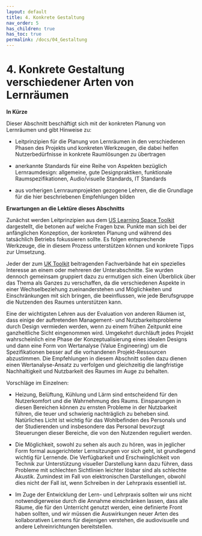 ```yaml
---
layout: default
title: 4. Konkrete Gestaltung
nav_order: 5
has_children: true
has_toc: true
permalink: /docs/04_Gestaltung
---
```


# 4. Konkrete Gestaltung verschiedener Arten von Lernräumen
**In Kürze**

Dieser Abschnitt beschäftigt sich mit der konkreten Planung von
Lernräumen und gibt Hinweise zu:

-   Leitprinzipien für die Planung von Lernräumen in den verschiedenen
    Phasen des Projekts und konkreten Werkzeugen, die dabei helfen
    Nutzerbedürfnisse in konkrete Raumlösungen zu übertragen

-   anerkannte Standards für eine Reihe von Aspekten
    bezüglich Lernraumdesign: allgemeine, gute Designpraktiken,
    funktionale Raumspezifikationen, Audio/visuelle Standards, IT
    Standards

-   aus vorherigen Lernraumprojekten gezogene Lehren, die die
    Grundlage für die hier beschriebenen Empfehlungen bilden

**Erwartungen an die Lektüre dieses Abschnitts**

Zunächst werden Leitprinzipien aus dem [US Learning Space Toolkit](../11_Referenzen.md)
dargestellt, die betonen auf welche Fragen bzw. Punkte man sich bei der
anfänglichen Konzeption, der konkreten Planung und während des
tatsächlich Betriebs fokussieren sollte. Es folgen entsprechende
Werkzeuge, die in diesem Prozess unterstützen können und konkrete Tipps
zur Umsetzung.

Jeder der zum [UK Toolkit](../11_Referenzen.md) beitragenden Fachverbände hat ein spezielles
Interesse an einem oder mehreren der Unterabschnitte. Sie wurden
dennoch gemeinsam gruppiert dazu zu ermutigen sich einen Überblick
über das Thema als Ganzes zu verschaffen, da die verschiedenen Aspekte
in einer Wechselbeziehung zueinanderstehen und Möglichkeiten und
Einschränkungen mit sich bringen, die beeinflussen, wie jede
Berufsgruppe die Nutzenden des Raumes unterstützen kann.

Eine der wichtigsten Lehren aus der Evaluation von anderen Räumen ist,
dass einige der auftretenden Management- und Nutzbarkeitsprobleme durch
Design vermieden werden, wenn zu einem frühen Zeitpunkt eine
ganzheitliche Sicht eingenommen wird. Umgekehrt durchläuft jedes Projekt
wahrscheinlich eine Phase der Konzeptualisierung eines idealen Designs
und dann eine Form von Wertanalyse (Value Engineering) um die
Spezifikationen besser auf die vorhandenen Projekt-Ressourcen
abzustimmen. Die Empfehlungen in diesem Abschnitt sollen dazu dienen
einen Wertanalyse-Ansatz zu verfolgen und gleichzeitig die
langfristige Nachhaltigkeit und Nutzbarkeit des Raumes im Auge zu
behalten.

Vorschläge im Einzelnen:

-   ­­Heizung, Belüftung, Kühlung und Lärm sind entscheidend für den
    Nutzerkomfort und die Wahrnehmung des Raums. Einsparungen in diesen
    Bereichen können zu ernsten Probleme in der Nutzbarkeit führen, die
    teuer und schwierig nachträglich zu beheben sind. Natürliches Licht
    ist wichtig für das Wohlbefinden des Personals und der Studierenden
    und insbesondere das Personal bevorzugt Steuerungen dieser Bereiche,
    die von den Nutzenden reguliert werden.

-   Die Möglichkeit, sowohl zu sehen als auch zu hören, was in jeglicher
    Form formal ausgerichteter Lernsitzungen vor sich geht, ist
    grundlegend wichtig für Lernende. Die Verfügbarkeit und
    Erschwinglichkeit von Technik zur Unterstützung visueller
    Darstellung kann dazu führen, dass Probleme mit schlechten
    Sichtlinien leichter lösbar sind als schlechte Akustik. Zumindest im
    Fall von elektronischen Darstellungen, obwohl dies nicht der Fall
    ist, wenn Schreiben in der Lehrpraxis essentiell ist.

-   Im Zuge der Entwicklung der Lern- und Lehrpraxis sollten wir uns
    nicht notwendigerweise durch die Annahme einschränken lassen, dass
    alle Räume, die für den Unterricht genutzt werden, eine definierte
    Front haben sollten, und wir müssen die Auswirkungen neuer Arten des
    kollaborativen Lernens für diejenigen verstehen, die audiovisuelle
    und andere Lehreinrichtungen bereitstellen. 
